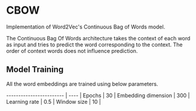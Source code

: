 # CBOW
Implementation of Word2Vec's Continuous Bag of Words model.

The Continuous Bag Of Words architecture takes the context of each word as input and tries to predict the word corresponding to the context. The order of context words does not influence prediction.

##  Model Training
All the word embeddings are trained using below parameters.

------------------------ | ---- |
Epochs                   |  30  |
Embedding dimension      |  300 |
Learning rate            |  0.5 |
Window size              |  10  |

